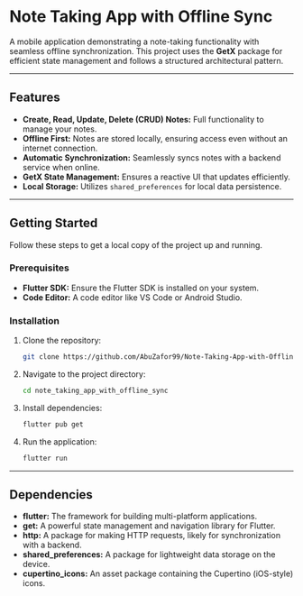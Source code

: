 # Note Taking App with Offline Sync

A mobile application demonstrating a note-taking functionality with seamless offline synchronization. This project uses the **GetX** package for efficient state management and follows a structured architectural pattern.

-----

## Features

-   **Create, Read, Update, Delete (CRUD) Notes:** Full functionality to manage your notes.
-   **Offline First:** Notes are stored locally, ensuring access even without an internet connection.
-   **Automatic Synchronization:** Seamlessly syncs notes with a backend service when online.
-   **GetX State Management:** Ensures a reactive UI that updates efficiently.
-   **Local Storage:** Utilizes `shared_preferences` for local data persistence.

-----

## Getting Started

Follow these steps to get a local copy of the project up and running.

### Prerequisites

-   **Flutter SDK:** Ensure the Flutter SDK is installed on your system.
-   **Code Editor:** A code editor like VS Code or Android Studio.

### Installation

1.  Clone the repository:
    ```bash
    git clone https://github.com/AbuZafor99/Note-Taking-App-with-Offline-Sync.git
    ```
2.  Navigate to the project directory:
    ```bash
    cd note_taking_app_with_offline_sync
    ```
3.  Install dependencies:
    ```bash
    flutter pub get
    ```
4.  Run the application:
    ```bash
    flutter run
    ```

-----

## Dependencies

-   **flutter:** The framework for building multi-platform applications.
-   **get:** A powerful state management and navigation library for Flutter.
-   **http:** A package for making HTTP requests, likely for synchronization with a backend.
-   **shared_preferences:** A package for lightweight data storage on the device.
-   **cupertino_icons:** An asset package containing the Cupertino (iOS-style) icons.
